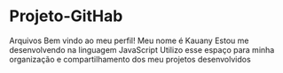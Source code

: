# Projeto-GitHab
Arquivos
Bem vindo ao meu perfil!
Meu nome é Kauany
Estou me desenvolvendo na linguagem JavaScript
Utilizo esse espaço para minha organização e compartilhamento dos meu projetos desenvolvidos
